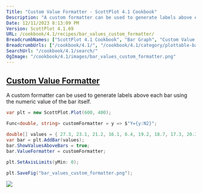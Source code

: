 ```yaml
---
Title: "Custom Value Formatter - ScottPlot 4.1 Cookbook"
Description: "A custom formatter can be used to generate labels above each bar using the numeric value of the bar itself."
Date: 12/11/2023 8:13:09 PM
Version: ScottPlot 4.1.69
URL: /cookbook/4.1/recipes/bar_values_custom_formatter/
BreadcrumbNames: ["ScottPlot 4.1 Cookbook", "Bar Graph", "Custom Value Formatter"]
BreadcrumbUrls: ["/cookbook/4.1/", "/cookbook/4.1/category/plottable-bar-graph", "/cookbook/4.1/recipes/bar_values_custom_formatter/"]
SearchUrl: "/cookbook/4.1/search/"
OgImage: "/cookbook/4.1/images/bar_values_custom_formatter.png"
---
```


<h2><a id='custom-value-formatter' href='/cookbook/4.1/recipes/bar_values_custom_formatter/'>Custom Value Formatter</a></h2>

A custom formatter can be used to generate labels above each bar using the numeric value of the bar itself.

```cs
var plt = new ScottPlot.Plot(600, 400);

Func<double, string> customFormatter = y => $"Y={y:N2}";

double[] values = { 27.3, 23.1, 21.2, 16.1, 6.4, 19.2, 18.7, 17.3, 20.3, 13.1 };
var bar = plt.AddBar(values);
bar.ShowValuesAboveBars = true;
bar.ValueFormatter = customFormatter;

plt.SetAxisLimits(yMin: 0);

plt.SaveFig("bar_values_custom_formatter.png");
```

<img src='../../images/bar_values_custom_formatter.png' class='d-block mx-auto my-5' />


